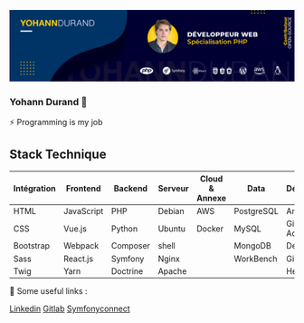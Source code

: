 ![Cover](https://github.com/Yohann76/Yohann76/blob/main/img/BannerYOHANN%20DURAND.png)

### Yohann Durand 👋

<!-- I have been passionate about web technology for a long time. So I sought to educate myself in order to build a career out of my passion. Back-end development is my specialty. -->

⚡ Programming is my job

## Stack Technique

|Intégration  |Frontend  |Backend  |Serveur  |Cloud & Annexe  |Data          |Déploiement   |CMS          |
|--           |--        |--       |--       |--              |--            |--            |--           |
|HTML         |JavaScript|PHP      |Debian   |AWS             |PostgreSQL    |Ansible       |Wordpress    |
|CSS          |Vue.js    |Python   |Ubuntu   |Docker          |MySQL         |Github Actions|Shopify      |
|Bootstrap    |Webpack   |Composer |shell    |                |MongoDB       |Déploiement   |Prestashop   |
|Sass         |React.js  |Symfony  |Nginx    |                |WorkBench     |GitlabCI      |             |
|Twig         |Yarn      |Doctrine |Apache   |                |              |Heroku        |             |



💬 Some useful links : 

[Linkedin](https://www.linkedin.com/in/yohann-durand/)
[Gitlab](https://gitlab.com/Yohann76)
[Symfonyconnect](https://connect.symfony.com/profile/yohann-durand)



<!--
**Yohann76/Yohann76** is a ✨ _special_ ✨ repository because its `README.md` (this file) appears on your GitHub profile.


- 🔭 I’m currently working on private project, and open-source softwares
- 🌱 I’m currently learning python ( flask ) and .NET
- 💬 Ask me about PHP, symfony
<!--
- 👯 I’m looking to collaborate on ...
- 🤔 I’m looking for help with ...
- 📫 How to reach me: ...
- 😄 Pronouns: ...
- ⚡ Fun fact: ...

"# Yohann76"
-->

<!-- 

Link : 
[StackOverflow](https://stackoverflow.com/users/12060241/yohann-durand)
[RootMe](https://www.root-me.org/Yohann76)


-->
